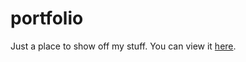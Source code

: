 portfolio
=========

Just a place to show off my stuff.
You can view it [here](http://yvescourtois.com/).
